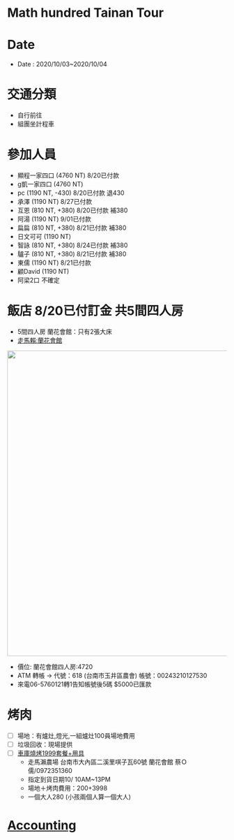Math hundred Tainan Tour
=====

# Date
- Date  : 2020/10/03~2020/10/04
# 交通分類
  - 自行前往
  - 組團坐計程車
# 參加人員
 - 顯程一家四口 (4760 NT)  8/20已付款
 - g凱一家四口  (4760 NT)  
 - pc  (1190 NT, -430)   8/20已付款 退430
 - 承澤 (1190 NT)         8/27已付款 
 - 互恩 (810 NT, +380)    8/20已付款 補380
 - 阿湯 (1190 NT)         9/01已付款
 - 扁扁 (810 NT, +380)    8/21已付款 補380
 - 日文可可 (1190 NT)
 - 智詠 (810 NT, +380)    8/24已付款 補380
 - 驢子 (810 NT, +380)    8/21已付款 補380
 - 東儒 (1190 NT)         8/21已付款
 - 顧David (1190 NT)
 - 阿梁2口 不確定
      
# 飯店 8/20已付訂金 共5間四人房
-  5間四人房 蘭花會館：只有2張大床
- [走馬賴:蘭花會館](http://www.farm.com.tw/news_detail.php?id=140)
<img src="http://www.farm.com.tw/upload/1592281517_8515.jpg" width="700" height="700" />

- 價位: 蘭花會館四人房:4720
- ATM 轉帳 → 代號：618 (台南市玉井區農會) 帳號：00243210127530
- 來電06-5760121轉1告知帳號後5碼  $5000已匯款
# 烤肉
- [ ] 場地：有爐灶,燈光,一組爐灶100員場地費用
- [ ] 垃圾回收：現場提供
- [ ] [車庫燒烤1999套餐+用具](http://www.bbqgarage.com/1999-set-meal/)
  - 走馬瀨農場 台南市大內區二溪里唭子瓦60號 蘭花會館 蔡Ｏ儒/0972351360
  - 指定到貨日期10/ 10AM~13PM
  - 場地＋烤肉費用：$200+$3998
  - 一個大人280 (小孩兩個人算一個大人)
# [Accounting](https://docs.google.com/spreadsheets/d/1aMq3ZlpObGhQhiY9e7JQ0jRfJWe0vYn1UXmxu5E6hho/edit?usp=sharing)
